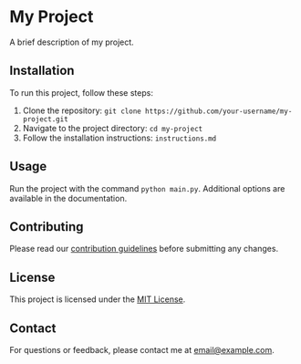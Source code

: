 # My Project

A brief description of my project.

## Installation

To run this project, follow these steps:

1. Clone the repository: `git clone https://github.com/your-username/my-project.git`
2. Navigate to the project directory: `cd my-project`
3. Follow the installation instructions: `instructions.md`

## Usage

Run the project with the command `python main.py`. Additional options are available in the documentation.

## Contributing

Please read our [contribution guidelines](CONTRIBUTING.md) before submitting any changes.

## License

This project is licensed under the [MIT License](LICENSE).

## Contact

For questions or feedback, please contact me at [email@example.com](mailto:email@example.com).
